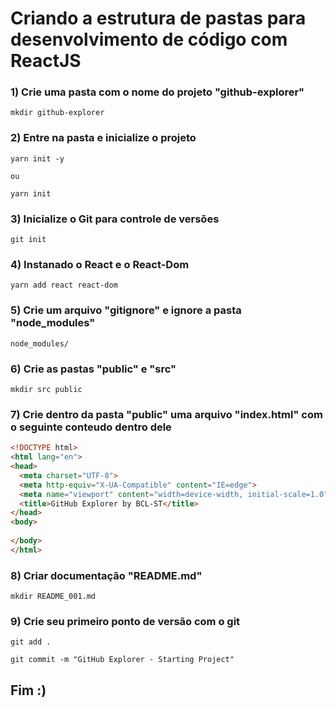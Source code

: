 # Criando a estrutura de pastas para desenvolvimento de código com ReactJS

### 1) Crie uma pasta com o nome do projeto "github-explorer"
```bach
mkdir github-explorer
```

### 2) Entre na pasta e inicialize o projeto
```bach
yarn init -y

ou 

yarn init
```

### 3) Inicialize o Git para controle de versões
```bach
git init
```

### 4) Instanado o React e o React-Dom
```bach
yarn add react react-dom
```

### 5) Crie um arquivo "gitignore" e ignore a pasta "node_modules" 
```
node_modules/
```

### 6) Crie as pastas "public" e "src"
```bach
mkdir src public
```

### 7) Crie dentro da pasta "public" uma arquivo "index.html" com o seguinte conteudo dentro dele
```html
<!DOCTYPE html>
<html lang="en">
<head>
  <meta charset="UTF-8">
  <meta http-equiv="X-UA-Compatible" content="IE=edge">
  <meta name="viewport" content="width=device-width, initial-scale=1.0">
  <title>GitHub Explorer by BCL-ST</title>
</head>
<body>
  
</body>
</html>
```

### 8) Criar documentação "README.md"
```bach
mkdir README_001.md
```

### 9) Crie seu primeiro ponto de versão com o git
```bach
git add .

git commit -m "GitHub Explorer - Starting Project"
```

## Fim :)